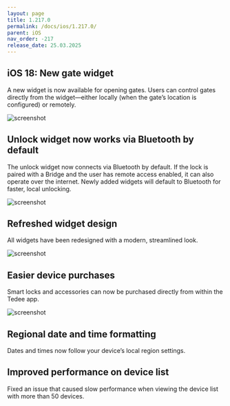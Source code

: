 ```yaml
---
layout: page
title: 1.217.0
permalink: /docs/ios/1.217.0/
parent: iOS
nav_order: -217
release_date: 25.03.2025
---
```


## iOS 18: New gate widget
A new widget is now available for opening gates.
Users can control gates directly from the widget—either locally (when the gate’s location is configured) or remotely.

![screenshot](/tedee-release-notes/docs/ios/assets/1.217.0-gate-widget.png)

## Unlock widget now works via Bluetooth by default
The unlock widget now connects via Bluetooth by default.
If the lock is paired with a Bridge and the user has remote access enabled, it can also operate over the internet.
Newly added widgets will default to Bluetooth for faster, local unlocking.

![screenshot](/tedee-release-notes/docs/ios/assets/1.217.0-unlock-widget-local.png)

## Refreshed widget design
All widgets have been redesigned with a modern, streamlined look.

![screenshot](/tedee-release-notes/docs/ios/assets/1.217.0-widgets-new-design.png)

## Easier device purchases
Smart locks and accessories can now be purchased directly from within the Tedee app.

![screenshot](/tedee-release-notes/docs/ios/assets/1.217.0-purchase-process.png)

## Regional date and time formatting

Dates and times now follow your device’s local region settings.

## Improved performance on device list
Fixed an issue that caused slow performance when viewing the device list with more than 50 devices.
